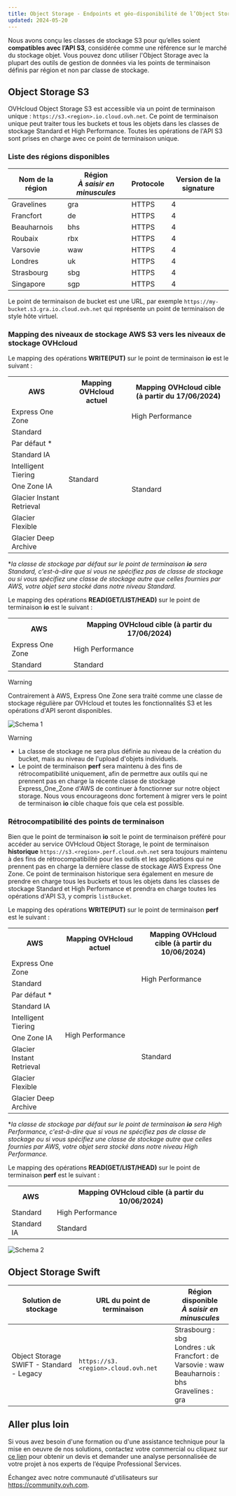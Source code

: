 ```yaml
---
title: Object Storage - Endpoints et géo-disponibilité de l’Object Storage
updated: 2024-05-20
---
```


<style>
td:nth-of-type(2) {
  white-space:nowrap;
}
</style>

Nous avons conçu les classes de stockage S3 pour qu’elles soient **compatibles avec l’API S3**, considérée comme une référence sur le marché du stockage objet. Vous pouvez donc utiliser l'Object Storage avec la plupart des outils de gestion de données via les points de terminaison définis par région et non par classe de stockage.

## Object Storage S3

OVHcloud Object Storage S3 est accessible via un point de terminaison unique : `https://s3.<region>.io.cloud.ovh.net`. Ce point de terminaison unique peut traiter tous les buckets et tous les objets dans les classes de stockage Standard et High Performance. Toutes les opérations de l'API S3 sont prises en charge avec ce point de terminaison unique.

### Liste des régions disponibles

| Nom de la région | Région<br><b><i>À saisir en minuscules</i></b> | Protocole | Version de la signature |
| ----- | ----- | ----- | ----- |
| Gravelines | gra | HTTPS | 4 |
| Francfort | de | HTTPS | 4 |
| Beauharnois | bhs | HTTPS | 4 |
| Roubaix | rbx | HTTPS | 4 |
| Varsovie | waw | HTTPS | 4 |
| Londres | uk | HTTPS | 4 |
| Strasbourg | sbg | HTTPS | 4 |
| Singapore | sgp | HTTPS | 4 |

Le point de terminaison de bucket est une URL, par exemple `https://my-bucket.s3.gra.io.cloud.ovh.net` qui représente un point de terminaison de style hôte virtuel.

### Mapping des niveaux de stockage AWS S3 vers les niveaux de stockage OVHcloud

Le mapping des opérations **WRITE(PUT)** sur le point de terminaison **io** est le suivant :

<table>
    <tr>
        <th>AWS</th>
        <th>Mapping OVHcloud actuel</th>
        <th>Mapping OVHcloud cible (à partir du 17/06/2024)</th>
    </tr>
    <tr>
        <td>Express One Zone</td> 
        <td rowspan=9>Standard</td>
        <td>High Performance</td>
    </tr>
    <tr>
        <td>Standard</td>
        <td rowspan=8>Standard</td>
    </tr>
    <tr>
        <td>Par défaut *</td>
    </tr>
    <tr>
         <td>Standard IA</td>     
    </tr>
    <tr>
        <td>Intelligent Tiering</td>
    </tr>
    <tr>
        <td>One Zone IA</td>
    </tr>
    <tr>
        <td>Glacier Instant Retrieval</td>
    </tr>
    <tr>
        <td>Glacier Flexible</td>
    </tr>
    <tr>
        <td>Glacier Deep Archive</td>
    </tr>
</table>

*_la classe de stockage par défaut sur le point de terminaison **io** sera Standard, c'est-à-dire que si vous ne spécifiez pas de classe de stockage ou si vous spécifiez une classe de stockage autre que celles fournies par AWS, votre objet sera stocké dans notre niveau Standard._

Le mapping des opérations **READ(GET/LIST/HEAD)** sur le point de terminaison **io** est le suivant :

<table>
    <tr>
        <th>AWS</th>
        <th>Mapping OVHcloud cible (à partir du 17/06/2024)</th>
    </tr>
    <tr>
        <td>Express One Zone</td> 
        <td>High Performance</td>
    </tr>
    <tr>
        <td>Standard</td>
        <td>Standard</td>
    </tr>
</table>

> [!warning]
> Contrairement à AWS, Express One Zone sera traité comme une classe de stockage régulière par OVHcloud et toutes les fonctionnalités S3 et les opérations d'API seront disponibles.

![Schema 1](images/io-mapping.png)

> [!warning]
> - La classe de stockage ne sera plus définie au niveau de la création du bucket, mais au niveau de l'upload d'objets individuels.
> - Le point de terminaison **perf** sera maintenu à des fins de rétrocompatibilité uniquement, afin de permettre aux outils qui ne prennent pas en charge la récente classe de stockage Express_One_Zone d'AWS de continuer à fonctionner sur notre object storage. Nous vous encourageons donc fortement à migrer vers le point de terminaison **io** cible chaque fois que cela est possible.

### Rétrocompatibilité des points de terminaison

Bien que le point de terminaison **io** soit le point de terminaison préféré pour accéder au service OVHcloud Object Storage, le point de terminaison **historique** `https://s3.<region>.perf.cloud.ovh.net` sera toujours maintenu à des fins de rétrocompatibilité pour les outils et les applications qui ne prennent pas en charge la dernière classe de stockage AWS Express One Zone. Ce point de terminaison historique sera également en mesure de prendre en charge tous les buckets et tous les objets dans les classes de stockage Standard et High Performance et prendra en charge toutes les opérations d'API S3, y compris `listBucket`.

Le mapping des opérations **WRITE(PUT)** sur le point de terminaison **perf** est le suivant :

<table>
    <tr>
        <th>AWS</th>
        <th>Mapping OVHcloud actuel</th>
        <th>Mapping OVHcloud cible (à partir du 10/06/2024)</th>
    </tr>
    <tr>
        <td>Express One Zone</td> 
        <td rowspan=9>High Performance</td>
        <td rowspan=3>High Performance</td>
    </tr>
    <tr>
        <td>Standard</td>
    </tr>
    <tr>
        <td>Par défaut *</td>
    </tr>
    <tr>
         <td>Standard IA</td>
        <td rowspan=6>Standard</td>
    </tr>
    <tr>
        <td>Intelligent Tiering</td>
    </tr>
    <tr>
        <td>One Zone IA</td>
    </tr>
    <tr>
        <td>Glacier Instant Retrieval</td>
    </tr>
    <tr>
        <td>Glacier Flexible</td>
    </tr>
    <tr>
        <td>Glacier Deep Archive</td>
    </tr>
</table>

*_la classe de stockage par défaut sur le point de terminaison **io** sera High Performance, c'est-à-dire que si vous ne spécifiez pas de classe de stockage ou si vous spécifiez une classe de stockage autre que celles fournies par AWS, votre objet sera stocké dans notre niveau High Performance._

Le mapping des opérations **READ(GET/LIST/HEAD)** sur le point de terminaison **perf** est le suivant :

<table>
    <tr>
        <th>AWS</th>
        <th>Mapping OVHcloud cible (à partir du 10/06/2024)</th>
    </tr>
    <tr>
        <td>Standard</td> 
        <td>High Performance</td>
    </tr>
    <tr>
        <td>Standard IA</td>
        <td>Standard</td>
    </tr>
</table>

![Schema 2](images/perf-mapping.png)

## Object Storage Swift

| Solution de stockage | URL du point de terminaison | Région disponible<br><b><i>À saisir en minuscules</i></b> |
| ----- | ----- | ----- |
| Object Storage SWIFT - Standard - Legacy |`https://s3.<region>.cloud.ovh.net` | Strasbourg : sbg<br>Londres : uk<br>Francfort : de<br>Varsovie : waw<br>Beauharnois : bhs<br>Gravelines : gra |

## Aller plus loin

Si vous avez besoin d'une formation ou d'une assistance technique pour la mise en oeuvre de nos solutions, contactez votre commercial ou cliquez sur [ce lien](/links/professional-services) pour obtenir un devis et demander une analyse personnalisée de votre projet à nos experts de l’équipe Professional Services.

Échangez avec notre communauté d'utilisateurs sur <https://community.ovh.com>.
